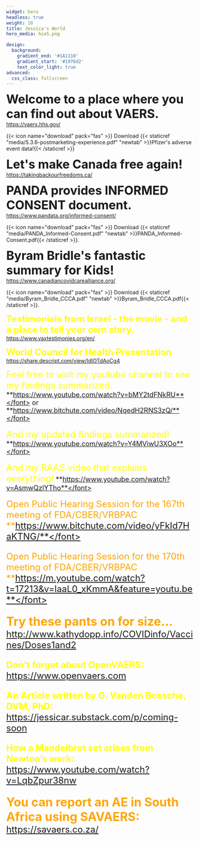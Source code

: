 ```yaml
---
widget: hero
headless: true
weight: 10
title: Jessica's World
hero_media: hio5.png

design:
  background:
    gradient_end: '#1A1110'
    gradient_start: '#1976d2'
    text_color_light: true
advanced:
  css_class: fullscreen 
---
```

<font size ="6">**Welcome to a place where you can find out about VAERS.**</font> https://vaers.hhs.gov/

{{< icon name="download" pack="fas" >}} Download {{< staticref "media/5.3.6-postmarketing-experience.pdf" "newtab" >}}Pfizer's adverse event data!{{< /staticref >}}

<font size ="6">**Let's make Canada free again!**</font> https://takingbackourfreedoms.ca/

<font size ="6">**PANDA provides INFORMED CONSENT document.**</font> https://www.pandata.org/informed-consent/

{{< icon name="download" pack="fas" >}} Download {{< staticref "media/PANDA_Informed-Consent.pdf" "newtab" >}}PANDA_Informed-Consent.pdf{{< /staticref >}}.

<font size ="6">**Byram Bridle's fantastic summary for Kids!**</font> https://www.canadiancovidcarealliance.org/

{{< icon name="download" pack="fas" >}} Download {{< staticref "media/Byram_Bridle_CCCA.pdf" "newtab" >}}Byram_Bridle_CCCA.pdf{{< /staticref >}}.

<font size ="5" color = "yellow">**Testimonials from Israel - the movie - and a place to tell your own story.**</font> https://www.vaxtestimonies.org/en/

<font size ="5" color = "yellow">**World Council for Health Presentation**</font> https://share.descript.com/view/IdlOTdAoCg4

<font size="5" color = "yellow"> Feel free to visit my youtube channel to see my findings summarized.</font>
<font size ="4">**https://www.youtube.com/watch?v=bMY2tdFNkRU**</font> or <font size ="4">**https://www.bitchute.com/video/NqedH2RNS3zQ/**</font>

<font size="5" color = "yellow"> And my updated findings summarized!</font>
<font size ="4">**https://www.youtube.com/watch?v=Y4MViwU3XOo**</font>

<font size="5" color = "yellow"> And my RAAS video that explains everything!</font>
<font size ="4">**https://www.youtube.com/watch?v=AsmwQzlYTho**</font>

<font size ="5" color = "orange"> Open Public Hearing Session for the 167th meeting of FDA/CBER/VRBPAC <font>
<font size ="5">**https://www.bitchute.com/video/yFkId7HaKTNG/**</font>

<font size ="5" color = "orange"> Open Public Hearing Session for the 170th meeting of FDA/CBER/VRBPAC <font>
<font size ="5">**https://m.youtube.com/watch?t=17213&v=laaL0_xKmmA&feature=youtu.be**</font> 

<font size ="6">**Try these pants on for size...**</font> http://www.kathydopp.info/COVIDinfo/Vaccines/Doses1and2

<font size="5" color = "yellow">**Don't forget about OpenVAERS:**</font> https://www.openvaers.com

<font size="5" color = "yellow">**An Article written by G. Vanden Bossche, DVM, PhD:**</font> https://jessicar.substack.com/p/coming-soon

<font size="5" color = "yellow">**How a Mandelbrot set arises from Newton’s work:**</font>
https://www.youtube.com/watch?v=LqbZpur38nw

<font size ="6">**You can report an AE in South Africa using SAVAERS:**</font>
https://savaers.co.za/